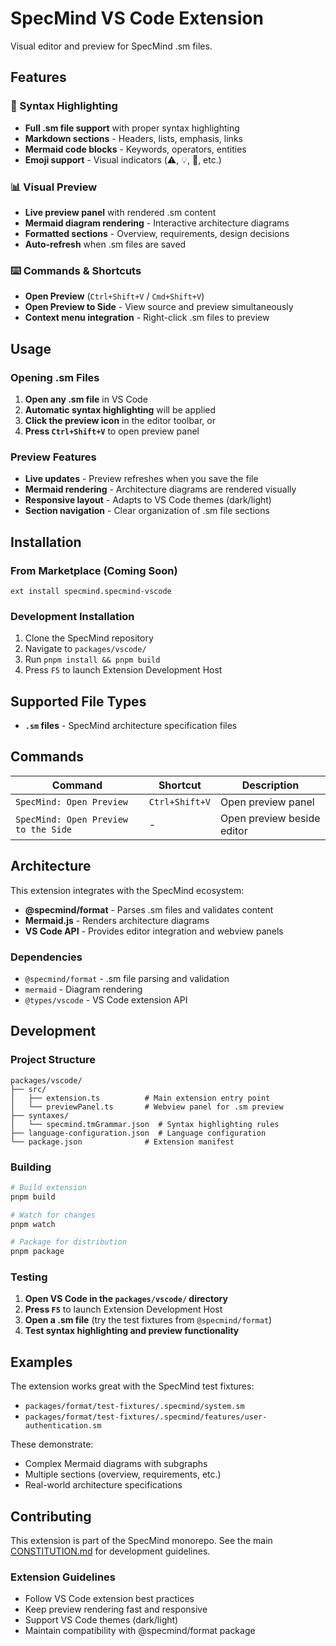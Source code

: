 # SpecMind VS Code Extension

Visual editor and preview for SpecMind .sm files.

## Features

### 🎨 Syntax Highlighting
- **Full .sm file support** with proper syntax highlighting
- **Markdown sections** - Headers, lists, emphasis, links
- **Mermaid code blocks** - Keywords, operators, entities
- **Emoji support** - Visual indicators (⚠️, 💡, 🔧, etc.)

### 📊 Visual Preview
- **Live preview panel** with rendered .sm content
- **Mermaid diagram rendering** - Interactive architecture diagrams
- **Formatted sections** - Overview, requirements, design decisions
- **Auto-refresh** when .sm files are saved

### ⌨️ Commands & Shortcuts
- **Open Preview** (`Ctrl+Shift+V` / `Cmd+Shift+V`)
- **Open Preview to Side** - View source and preview simultaneously
- **Context menu integration** - Right-click .sm files to preview

## Usage

### Opening .sm Files
1. **Open any .sm file** in VS Code
2. **Automatic syntax highlighting** will be applied
3. **Click the preview icon** in the editor toolbar, or
4. **Press `Ctrl+Shift+V`** to open preview panel

### Preview Features
- **Live updates** - Preview refreshes when you save the file
- **Mermaid rendering** - Architecture diagrams are rendered visually
- **Responsive layout** - Adapts to VS Code themes (dark/light)
- **Section navigation** - Clear organization of .sm file sections

## Installation

### From Marketplace (Coming Soon)
```
ext install specmind.specmind-vscode
```

### Development Installation
1. Clone the SpecMind repository
2. Navigate to `packages/vscode/`
3. Run `pnpm install && pnpm build`
4. Press `F5` to launch Extension Development Host

## Supported File Types

- **`.sm` files** - SpecMind architecture specification files

## Commands

| Command | Shortcut | Description |
|---------|----------|-------------|
| `SpecMind: Open Preview` | `Ctrl+Shift+V` | Open preview panel |
| `SpecMind: Open Preview to the Side` | - | Open preview beside editor |

## Architecture

This extension integrates with the SpecMind ecosystem:

- **@specmind/format** - Parses .sm files and validates content
- **Mermaid.js** - Renders architecture diagrams
- **VS Code API** - Provides editor integration and webview panels

### Dependencies
- `@specmind/format` - .sm file parsing and validation
- `mermaid` - Diagram rendering
- `@types/vscode` - VS Code extension API

## Development

### Project Structure
```
packages/vscode/
├── src/
│   ├── extension.ts          # Main extension entry point
│   └── previewPanel.ts       # Webview panel for .sm preview
├── syntaxes/
│   └── specmind.tmGrammar.json  # Syntax highlighting rules
├── language-configuration.json  # Language configuration
└── package.json              # Extension manifest
```

### Building
```bash
# Build extension
pnpm build

# Watch for changes
pnpm watch

# Package for distribution
pnpm package
```

### Testing
1. **Open VS Code in the `packages/vscode/` directory**
2. **Press `F5`** to launch Extension Development Host
3. **Open a .sm file** (try the test fixtures from `@specmind/format`)
4. **Test syntax highlighting and preview functionality**

## Examples

The extension works great with the SpecMind test fixtures:
- `packages/format/test-fixtures/.specmind/system.sm`
- `packages/format/test-fixtures/.specmind/features/user-authentication.sm`

These demonstrate:
- Complex Mermaid diagrams with subgraphs
- Multiple sections (overview, requirements, etc.)
- Real-world architecture specifications

## Contributing

This extension is part of the SpecMind monorepo. See the main [CONSTITUTION.md](../../CONSTITUTION.md) for development guidelines.

### Extension Guidelines
- Follow VS Code extension best practices
- Keep preview rendering fast and responsive
- Support VS Code themes (dark/light)
- Maintain compatibility with @specmind/format package